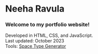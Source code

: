 # Neeha Ravula
### Welcome to my portfolio website!
Developed in HTML, CSS, and JavaScript.<br/>
Last updated: October 2023<br/>
Tools: [Space Type Generator](https://spacetypegenerator.com/)
